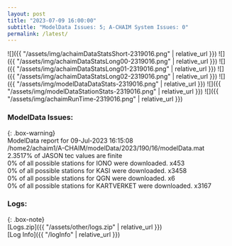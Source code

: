 ```yaml
---
layout: post
title: "2023-07-09 16:00:00"
subtitle: "ModelData Issues: 5; A-CHAIM System Issues: 0"
permalink: /latest/
---
```


![]({{ "/assets/img/achaimDataStatsShort-2319016.png" | relative_url }})
![]({{ "/assets/img/achaimDataStatsLong00-2319016.png" | relative_url }})
![]({{ "/assets/img/achaimDataStatsLong01-2319016.png" | relative_url }})
![]({{ "/assets/img/achaimDataStatsLong02-2319016.png" | relative_url }})
![]({{ "/assets/img/modelDataDataStats-2319016.png" | relative_url }})
![]({{ "/assets/img/modelDataStationStats-2319016.png" | relative_url }})
![]({{ "/assets/img/achaimRunTime-2319016.png" | relative_url }})


### ModelData Issues:  
  
{: .box-warning}  
 ModelData report for 09-Jul-2023 16:15:08   
 /home2/achaim1/A-CHAIM/modelData/2023/190/16/modelData.mat   
 2.3517% of JASON tec values are finite   
 0% of all possible stations for IONO were downloaded. x453   
 0% of all possible stations for KASI were downloaded. x3458   
 0% of all possible stations for QGN were downloaded. x6   
 0% of all possible stations for KARTVERKET were downloaded. x3167   
  


### Logs:  
  
{: .box-note}  
[Logs.zip]({{ "/assets/other/logs.zip" | relative_url }})  
[Log Info]({{ "/logInfo" | relative_url }})  
